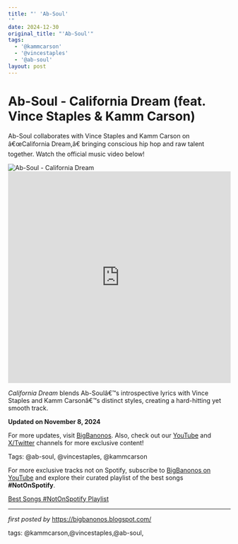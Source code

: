 ```yaml
---
title: "' 'Ab-Soul'
'"
date: 2024-12-30
original_title: "'Ab-Soul'"
tags:
  - '@kammcarson'
  - '@vincestaples'
  - '@ab-soul'
layout: post
---
```

<!-- Title of the Post -->
<h1 >Ab-Soul - California Dream (feat. Vince Staples & Kamm Carson)</h1> <!-- Introductory Text -->
<p >Ab-Soul collaborates with Vince Staples and Kamm Carson on â€œCalifornia Dream,â€ bringing conscious hip hop and raw talent together. Watch the official music video below!</p> <!-- Featured Image -->
<div > <img src="https://media.npr.org/assets/img/2022/12/20/gettyimages-1329459715-0c64eacd9f99dbe3f8bf093c111b635a0b1dec83.jpg" alt="Ab-Soul - California Dream" />
</div> <!-- YouTube Video Embed -->
<div > <iframe width="100%" height="480" src="https://www.youtube.com/embed/A57agSNR_7Y" title="Ab-Soul - California Dream" frameborder="0" allow="accelerometer; autoplay; clipboard-write; encrypted-media; gyroscope; picture-in-picture; web-share" referrerpolicy="strict-origin-when-cross-origin" allowfullscreen></iframe>
</div> <!-- Song Information -->
<div > <p><em>California Dream</em> blends Ab-Soulâ€™s introspective lyrics with Vince Staples and Kamm Carsonâ€™s distinct styles, creating a hard-hitting yet smooth track.</p> <p><strong>Updated on November 8, 2024</strong></p>
</div> <!-- Footer Links -->
<div > <p>For more updates, visit <a href="https://bigbanonos.blogspot.com/" target="_blank">BigBanonos</a>. Also, check out our <a href="https://www.youtube.com/@BigBanonos" target="_blank">YouTube</a> and <a href="https://x.com/bigbanonos" target="_blank">X/Twitter</a> channels for more exclusive content!</p>
</div> <!-- Tags -->
<p >Tags: @ab-soul, @vincestaples, @kammcarson</p>


<!--Subscribe and Playlist Links-->
<div>
    <p>For more exclusive tracks not on Spotify, subscribe to <a href="https://www.youtube.com/@BigBanonos" target="_blank">BigBanonos on YouTube</a> and explore their curated playlist of the best songs <strong>#NotOnSpotify</strong>.</p>
    <p><a href="https://www.youtube.com/playlist?list=PLtuNtuTatqI0kFahUCbtbfenC_ET5O_tr" target="_blank">Best Songs #NotOnSpotify Playlist<br /></a></p></div>

<hr />

<p><em>first posted by</em> <a href="https://bigbanonos.blogspot.com/" rel="noopener" target="_new">https://bigbanonos.blogspot.com/</a></p>

<p>tags: @kammcarson,@vincestaples,@ab-soul,</p>
